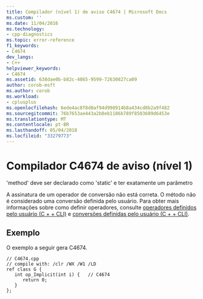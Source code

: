 ```yaml
---
title: Compilador (nível 1) de aviso C4674 | Microsoft Docs
ms.custom: ''
ms.date: 11/04/2016
ms.technology:
- cpp-diagnostics
ms.topic: error-reference
f1_keywords:
- C4674
dev_langs:
- C++
helpviewer_keywords:
- C4674
ms.assetid: 638dae0b-b82c-4865-9599-72630827ca09
author: corob-msft
ms.author: corob
ms.workload:
- cplusplus
ms.openlocfilehash: 6ede4ac8f8d0af94d998914b8a434cd8b2a9f482
ms.sourcegitcommit: 76b7653ae443a2b8eb1186b789f8503609d6453e
ms.translationtype: MT
ms.contentlocale: pt-BR
ms.lasthandoff: 05/04/2018
ms.locfileid: "33279773"
---
```

# <a name="compiler-warning-level-1-c4674"></a>Compilador C4674 de aviso (nível 1)
'method' deve ser declarado como 'static' e ter exatamente um parâmetro  
  
A assinatura de um operador de conversão não está correta. O método não é considerado uma conversão definida pelo usuário. Para obter mais informações sobre como definir operadores, consulte [operadores definidos pelo usuário (C + + CLI)](../../dotnet/user-defined-operators-cpp-cli.md) e [conversões definidas pelo usuário (C + + CLI)](../../dotnet/user-defined-conversions-cpp-cli.md).  
  
## <a name="example"></a>Exemplo  
 O exemplo a seguir gera C4674.  
  
```  
// C4674.cpp  
// compile with: /clr /WX /W1 /LD  
ref class G {  
   int op_Implicit(int i) {   // C4674  
      return 0;  
   }  
};  
```  
